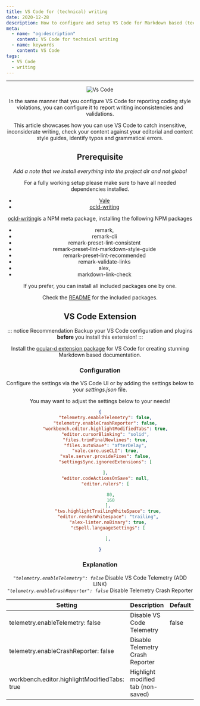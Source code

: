 ```yaml
---
title: VS Code for (technical) writing
date: 2020-12-28
description: How to configure and setup VS Code for Markdown based (technical) writing
meta:
  - name: "og:description"
    content: VS Code for technical writing
  - name: keywords
    content: VS Code
tags:
  - VS Code
  - writing
---
```


<Header/>

---

<ImageEmbed caption="VS Code">
<img src="/vs-code-wip.png" alt="Vs Code" />
</ImageEmbed>

In the same manner that you configure VS Code for reporting coding style violations, you can configure it to report writing inconsistencies and validations.

This article showcases how you can use VS Code to catch insensitive, inconsiderate writing,
check your content against your editorial and content style guides, identify typos and grammatical errors.

## Prerequisite

*Add a note that we install everything into the project dir and not global*

For a fully working setup please make sure to have all needed dependencies installed.

- [Vale](https://docs.errata.ai/vale/about "Link to Vale website")
- [ocld-writing](https://www.npmjs.com/package/ocld-writing "Link to package on NPM")

[ocld-writing](https://www.npmjs.com/package/ocld-writing "Link to package on NPM")is a NPM meta package,
installing the following NPM packages

- remark,
- remark-cli
- remark-preset-lint-consistent
- remark-preset-lint-markdown-style-guide
- remark-preset-lint-recommended
- remark-validate-links
- alex,
- markdown-link-check

If you prefer, you can install all included packages one by one.

Check the [README](https://github.com/ocular-d/ocld-writing/blob/master/README.md "Link to ocld-writing README on GitHub") for the included packages.

## VS Code Extension

::: notice Recommendation
Backup your VS Code configuration and plugins **before** you install this extension!
:::

Install the [ocular-d extension package](https://marketplace.visualstudio.com/items?itemName=ocular-d.writing-extension-pack)
for VS Code for creating stunning Markdown based documentation.

### Configuration

Configure the settings via the VS Code UI or by adding the settings below to your *settings.json* file.

You may want to adjust the settings below to your needs!

```json
{
    "telemetry.enableTelemetry": false,
    "telemetry.enableCrashReporter": false,
    "workbench.editor.highlightModifiedTabs": true,
    "editor.cursorBlinking": "solid",
    "files.trimFinalNewlines": true,
    "files.autoSave": "afterDelay",
    "vale.core.useCLI": true,
    "vale.server.provideFixes": false,
    "settingsSync.ignoredExtensions": [

    ],
    "editor.codeActionsOnSave": null,
    "editor.rulers": [

        80,
        160
      ],
      "tws.highlightTrailingWhiteSpace": true,
      "editor.renderWhitespace": "trailing",
      "alex-linter.noBinary": true,
      "cSpell.languageSettings": [

      ],

}
```

### Explanation

*`"telemetry.enableTelemetry": false`* Disable VS Code Telemetry (ADD LINK) \
*`"telemetry.enableCrashReporter": false`* Disable Telemetry Crash Reporter

| Setting  | Description | Default
|---------|----------------|-------|
| telemetry.enableTelemetry: false |  Disable VS Code Telemetry | false |
| telemetry.enableCrashReporter: false | Disable Telemetry Crash Reporter |
| workbench.editor.highlightModifiedTabs: true | Highlight modified tab (non-saved) |
